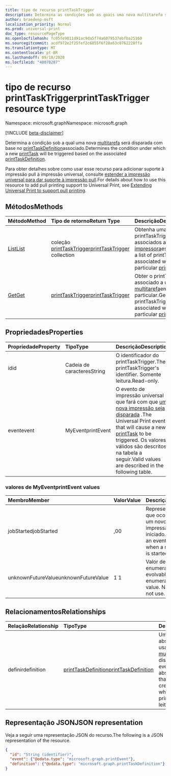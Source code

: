 ```yaml
---
title: tipo de recurso printTaskTrigger
description: Determina as condições sob as quais uma nova multitarefa será executada com base no printTaskDefinition associado.
author: braedenp-msft
localization_priority: Normal
ms.prod: universal-print
doc_type: resourcePageType
ms.openlocfilehash: fc05fe9011d91ac9da5f74a6079537ebfba25160
ms.sourcegitcommit: acdf972e2f25fef2c6855f6f28a63c0762228ffa
ms.translationtype: MT
ms.contentlocale: pt-BR
ms.lasthandoff: 09/18/2020
ms.locfileid: "48078287"
---
```

# <a name="printtasktrigger-resource-type"></a><span data-ttu-id="014df-103">tipo de recurso printTaskTrigger</span><span class="sxs-lookup"><span data-stu-id="014df-103">printTaskTrigger resource type</span></span>

<span data-ttu-id="014df-104">Namespace: microsoft.graph</span><span class="sxs-lookup"><span data-stu-id="014df-104">Namespace: microsoft.graph</span></span>

[!INCLUDE [beta-disclaimer](../../includes/beta-disclaimer.md)]

<span data-ttu-id="014df-105">Determina a condição sob a qual uma nova [multitarefa](printtask.md) será disparada com base no [printTaskDefinition](printtaskdefinition.md)associado.</span><span class="sxs-lookup"><span data-stu-id="014df-105">Determines the condition under which a new [printTask](printtask.md) will be triggered based on the associated [printTaskDefinition](printtaskdefinition.md).</span></span>

<span data-ttu-id="014df-106">Para obter detalhes sobre como usar esse recurso para adicionar suporte à impressão pull à impressão universal, consulte [estender a impressão universal para dar suporte à impressão pull](/graph/universal-print-concept-overview#extending-universal-print-to-support-pull-printing).</span><span class="sxs-lookup"><span data-stu-id="014df-106">For details about how to use this resource to add pull printing support to Universal Print, see [Extending Universal Print to support pull printing](/graph/universal-print-concept-overview#extending-universal-print-to-support-pull-printing).</span></span>

## <a name="methods"></a><span data-ttu-id="014df-107">Métodos</span><span class="sxs-lookup"><span data-stu-id="014df-107">Methods</span></span>

| <span data-ttu-id="014df-108">Método</span><span class="sxs-lookup"><span data-stu-id="014df-108">Method</span></span>       | <span data-ttu-id="014df-109">Tipo de retorno</span><span class="sxs-lookup"><span data-stu-id="014df-109">Return Type</span></span> | <span data-ttu-id="014df-110">Descrição</span><span class="sxs-lookup"><span data-stu-id="014df-110">Description</span></span> |
|:-------------|:------------|:------------|
| [<span data-ttu-id="014df-111">List</span><span class="sxs-lookup"><span data-stu-id="014df-111">List</span></span>](../api/printer-list-tasktriggers.md) | <span data-ttu-id="014df-112">coleção [printTaskTrigger](printtasktrigger.md)</span><span class="sxs-lookup"><span data-stu-id="014df-112">[printTaskTrigger](printtasktrigger.md) collection</span></span> | <span data-ttu-id="014df-113">Obtenha uma lista de printTaskTriggers associados a uma [impressora](printer.md)específica.</span><span class="sxs-lookup"><span data-stu-id="014df-113">Get a list of printTaskTriggers associated with a particular [printer](printer.md).</span></span> |
| [<span data-ttu-id="014df-114">Get</span><span class="sxs-lookup"><span data-stu-id="014df-114">Get</span></span>](../api/printtasktrigger-get.md) | [<span data-ttu-id="014df-115">printTaskTrigger</span><span class="sxs-lookup"><span data-stu-id="014df-115">printTaskTrigger</span></span>](printtasktrigger.md) | <span data-ttu-id="014df-116">Obter o printTaskTrigger associado a uma [multitarefa](printtask.md)em particular.</span><span class="sxs-lookup"><span data-stu-id="014df-116">Get the printTaskTrigger associated with a particular [printTask](printtask.md).</span></span> |


## <a name="properties"></a><span data-ttu-id="014df-117">Propriedades</span><span class="sxs-lookup"><span data-stu-id="014df-117">Properties</span></span>
| <span data-ttu-id="014df-118">Propriedade</span><span class="sxs-lookup"><span data-stu-id="014df-118">Property</span></span>     | <span data-ttu-id="014df-119">Tipo</span><span class="sxs-lookup"><span data-stu-id="014df-119">Type</span></span>        | <span data-ttu-id="014df-120">Descrição</span><span class="sxs-lookup"><span data-stu-id="014df-120">Description</span></span> |
|:-------------|:------------|:------------|
|<span data-ttu-id="014df-121">id</span><span class="sxs-lookup"><span data-stu-id="014df-121">id</span></span>|<span data-ttu-id="014df-122">Cadeia de caracteres</span><span class="sxs-lookup"><span data-stu-id="014df-122">String</span></span>|<span data-ttu-id="014df-123">O identificador do printTaskTrigger.</span><span class="sxs-lookup"><span data-stu-id="014df-123">The printTaskTrigger's identifier.</span></span> <span data-ttu-id="014df-124">Somente leitura.</span><span class="sxs-lookup"><span data-stu-id="014df-124">Read-only.</span></span>|
|<span data-ttu-id="014df-125">event</span><span class="sxs-lookup"><span data-stu-id="014df-125">event</span></span>|<span data-ttu-id="014df-126">MyEvent</span><span class="sxs-lookup"><span data-stu-id="014df-126">printEvent</span></span>|<span data-ttu-id="014df-127">O evento de impressão universal que fará com que [uma nova impressão seja disparada](printtask.md) .</span><span class="sxs-lookup"><span data-stu-id="014df-127">The Universal Print event that will cause a new [printTask](printtask.md) to be triggered.</span></span> <span data-ttu-id="014df-128">Os valores válidos são descritos na tabela a seguir.</span><span class="sxs-lookup"><span data-stu-id="014df-128">Valid values are described in the following table.</span></span>|

### <a name="printevent-values"></a><span data-ttu-id="014df-129">valores de MyEvent</span><span class="sxs-lookup"><span data-stu-id="014df-129">printEvent values</span></span>

|<span data-ttu-id="014df-130">Membro</span><span class="sxs-lookup"><span data-stu-id="014df-130">Member</span></span>|<span data-ttu-id="014df-131">Valor</span><span class="sxs-lookup"><span data-stu-id="014df-131">Value</span></span>|<span data-ttu-id="014df-132">Descrição</span><span class="sxs-lookup"><span data-stu-id="014df-132">Description</span></span>|
|:---|:---|:---|
|<span data-ttu-id="014df-133">jobStarted</span><span class="sxs-lookup"><span data-stu-id="014df-133">jobStarted</span></span>|<span data-ttu-id="014df-134">,0</span><span class="sxs-lookup"><span data-stu-id="014df-134">0</span></span>|<span data-ttu-id="014df-135">Representa um evento que ocorre quando um novo trabalho de impressão é iniciado.</span><span class="sxs-lookup"><span data-stu-id="014df-135">Represents an event that occurs when a new print job is started.</span></span>|
|<span data-ttu-id="014df-136">unknownFutureValue</span><span class="sxs-lookup"><span data-stu-id="014df-136">unknownFutureValue</span></span>|<span data-ttu-id="014df-137">1 </span><span class="sxs-lookup"><span data-stu-id="014df-137">1</span></span>|<span data-ttu-id="014df-138">Valor de sentinela de enumeração evolvable.</span><span class="sxs-lookup"><span data-stu-id="014df-138">Evolvable enumeration sentinel value.</span></span> <span data-ttu-id="014df-139">Não usar.</span><span class="sxs-lookup"><span data-stu-id="014df-139">Do not use.</span></span>|

## <a name="relationships"></a><span data-ttu-id="014df-140">Relacionamentos</span><span class="sxs-lookup"><span data-stu-id="014df-140">Relationships</span></span>
| <span data-ttu-id="014df-141">Relação</span><span class="sxs-lookup"><span data-stu-id="014df-141">Relationship</span></span> | <span data-ttu-id="014df-142">Tipo</span><span class="sxs-lookup"><span data-stu-id="014df-142">Type</span></span>        | <span data-ttu-id="014df-143">Descrição</span><span class="sxs-lookup"><span data-stu-id="014df-143">Description</span></span> |
|:-------------|:------------|:------------|
|<span data-ttu-id="014df-144">definir</span><span class="sxs-lookup"><span data-stu-id="014df-144">definition</span></span>|[<span data-ttu-id="014df-145">printTaskDefinition</span><span class="sxs-lookup"><span data-stu-id="014df-145">printTaskDefinition</span></span>](printtaskdefinition.md)|<span data-ttu-id="014df-146">Uma definição abstrata que será usada para criar uma [multitarefa](printtask.md) quando disparado por um evento Print.</span><span class="sxs-lookup"><span data-stu-id="014df-146">An abstract definition that will be used to create a [printTask](printtask.md) when triggered by a print event.</span></span> <span data-ttu-id="014df-147">Somente leitura.</span><span class="sxs-lookup"><span data-stu-id="014df-147">Read-only.</span></span>|

## <a name="json-representation"></a><span data-ttu-id="014df-148">Representação JSON</span><span class="sxs-lookup"><span data-stu-id="014df-148">JSON representation</span></span>

<span data-ttu-id="014df-149">Veja a seguir uma representação JSON do recurso.</span><span class="sxs-lookup"><span data-stu-id="014df-149">The following is a JSON representation of the resource.</span></span>

<!-- {
  "blockType": "resource",
  "optionalProperties": [

  ],
  "@odata.type": "microsoft.graph.printTaskTrigger",
  "keyProperty": "id",
  "baseType":"microsoft.graph.entity"
}-->

```json
{
  "id": "String (identifier)",
  "event": {"@odata.type": "microsoft.graph.printEvent"},
  "definition": {"@odata.type": "microsoft.graph.printTaskDefinition"}
}

```

<!-- uuid: 8fcb5dbc-d5aa-4681-8e31-b001d5168d79
2015-10-25 14:57:30 UTC -->
<!-- {
  "type": "#page.annotation",
  "description": "printTaskTrigger resource",
  "keywords": "",
  "section": "documentation",
  "tocPath": ""
}-->


